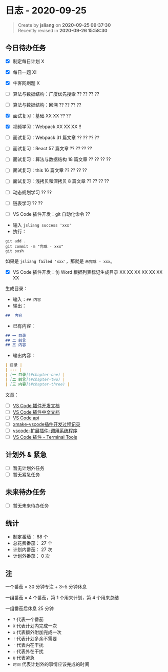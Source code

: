 日志 - 2020-09-25
===

> Create by **jsliang** on **2020-09-25 09:37:30**  
> Recently revised in **2020-09-26 15:58:30**

## 今日待办任务

* [x] 制定每日计划 X
* [x] 每日一题 X!
* [x] 牛客网刷题 X
* [ ] 算法与数据结构：广度优先搜索 ?? ?? ?? ??
* [ ] 算法与数据结构：回溯 ?? ?? ?? ??
* [x] 面试复习：基础 XX XX ?? ??
* [x] 视频学习：Webpack XX XX XX !!
* [ ] 面试复习：Webpack 31 篇文章 ?? ?? ?? ??
* [ ] 面试复习：React 57 篇文章 ?? ?? ?? ??
* [ ] 面试复习：算法与数据结构 18 篇文章 ?? ?? ?? ??
* [ ] 面试复习：this 16 篇文章 ?? ?? ?? ??
* [ ] 面试复习：浅拷贝和深拷贝 8 篇文章 ?? ?? ?? ??
* [ ] 动态规划学习 ?? ??
* [ ] 链表学习 ?? ??

* [ ] VS Code 插件开发：git 自动化命令 ??

* 输入 `jsliang success 'xxx'`
* 执行：

```shell
git add .
git commit -m "完成 - xxx"
git push
```

如果是 `jsliang failed 'xxx'`，那就是 `未完成 - xxx`。

* [x] VS Code 插件开发：仿 Word 根据列表标记生成目录 XX XX XX XX XX XX XX

生成目录：

* 输入：`## 内容`
* 输出：

```md
##  内容

```

* 已有内容：

```md
## 一 目录
## 二 前言
## 三 内容
```

* 输出内容：

```md
| 目录 |
| --- | 
| [一 目录](#chapter-one) | 
| [二 前言](#chapter-two) |
| [三 内容](#chapter-three) |
```

文章：

* [ ] [VS Code 插件开发文档](https://github.com/Liiked/VS-Code-Extension-Doc-ZH)
* [ ] [VS Code 插件中文文档](https://liiked.github.io/VS-Code-Extension-Doc-ZH/#/)
* [ ] [VS Code api](https://code.visualstudio.com/api/references/vscode-api)
* [ ] [xmake-vscode插件开发过程记录](https://tboox.org/cn/2017/10/11/xmake-vscode/)
* [ ] [vscode-扩展插件-调用系统程序](https://blog.csdn.net/yangxuan0261/article/details/84029331)
* [ ] [VS Code 插件 - Terminal Tools](https://marketplace.visualstudio.com/items?itemName=lglong519.terminal-tools)

## 计划外 & 紧急

* [ ] 暂无计划外任务
* [ ] 暂无紧急任务

## 未来待办任务

* [ ] 暂无未来待办任务

## 统计

* 制定番茄： 88 个
* 总花费番茄： 27 个
* 计划内番茄： 27 次
* 计划外番茄： 0 次

## 注

一个番茄 = 30 分钟专注 + 3~5 分钟休息

一组番茄 = 4 个番茄，第 1 个用来计划，第 4 个用来总结

一组番茄后休息 25 分钟

* `?` 代表一个番茄
* `X` 代表计划内完成一次
* `x` 代表额外附加完成一次
* `!` 代表计划多余不需要
* `'` 代表内在干扰
* `-` 代表外在干扰
* `U` 代表紧急
* `时间` 代表计划外的事情应该完成的时间
